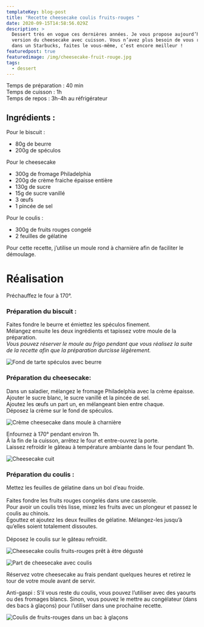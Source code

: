 ```yaml
---
templateKey: blog-post
title: "Recette cheesecake coulis fruits-rouges "
date: 2020-09-15T14:58:56.029Z
description: >
  Dessert très en vogue ces dernières années. Je vous propose aujourd’hui ma
  version du cheesecake avec cuisson. Vous n’avez plus besoin de vous rendre
  dans un Starbucks, faites le vous-même, c’est encore meilleur ! 
featuredpost: true
featuredimage: /img/cheesecake-fruit-rouge.jpg
tags:
  - dessert
---
```

Temps de préparation : 40 min \
Temps de cuisson : 1h\
Temps de repos : 3h-4h au réfrigérateur

## Ingrédients :

Pour le biscuit :

* 80g de beurre
* 200g de spéculos

Pour le cheesecake 

* 300g de fromage Philadelphia 
* 200g de crème fraiche épaisse entière
* 130g de sucre
* 15g de sucre vanillé
* 3 œufs
* 1 pincée de sel

Pour le coulis : 

* 300g de fruits rouges congelé
* 2 feuilles de gélatine

Pour cette recette, j’utilise un moule rond à charnière afin de faciliter le démoulage.

# Réalisation

Préchauffez le four à 170°.

### Préparation du biscuit :

Faites fondre le beurre et émiettez les spéculos finement.\
Mélangez ensuite les deux ingrédients et tapissez votre moule de la préparation.\
*Vous pouvez réserver le moule au frigo pendant que vous réalisez la suite de la recette afin que la préparation durcisse légèrement.*

![Fond de tarte spéculos avec beurre ](/img/speculose-cheesecake-.jpg "Fond de tarte spéculos ")

### Préparation du cheesecake:

Dans un saladier, mélangez le fromage Philadelphia avec la crème épaisse.\
Ajouter le sucre blanc, le sucre vanillé et la pincée de sel.\
Ajoutez les œufs un part un, en mélangeant bien entre chaque.\
Déposez la crème sur le fond de spéculos.

![Crème cheesecake dans moule à charnière](/img/pate-cheesecake-moule.jpg "Crème cheesecake ")

Enfournez à 170° pendant environ 1h.\
À la fin de la cuisson, arrêtez le four et entre-ouvrez la porte.\
Laissez refroidir le gâteau à température ambiante dans le four pendant 1h. 

![Cheesecake cuit ](/img/pate-cheesecake-cuite.jpg "Cheesecake cuit ")

### Préparation du coulis :

Mettez les feuilles de gélatine dans un bol d’eau froide.\
\
Faites fondre les fruits rouges congelés dans une casserole.\
Pour avoir un coulis très lisse, mixez les fruits avec un plongeur et passez le coulis au chinois.\
Égouttez et ajoutez les deux feuilles de gélatine. Mélangez-les jusqu’à qu’elles soient totalement dissoutes.\
\
Déposez le coulis sur le gâteau refroidit.

![Cheesecake coulis fruits-rouges prêt à être dégusté](/img/cheesecake-part-et-gateau.jpg "Cheesecake coulis fruits-rouges")

![Part de cheesecake avec coulis](/img/20200914_112741.jpg "Part de cheesecake")

Réservez votre cheesecake au frais pendant quelques heures et retirez le tour de votre moule avant de servir.

Anti-gaspi : S’il vous reste du coulis, vous pouvez l’utiliser avec des yaourts ou des fromages blancs. Sinon, vous pouvez le mettre au congélateur (dans des bacs à glaçons) pour l’utiliser dans une prochaine recette.

![Coulis de fruits-rouges dans un bac à glaçons](/img/coulis-dans-bac-à-glaçons-.jpg "Coulis dans un bac à glaçons")